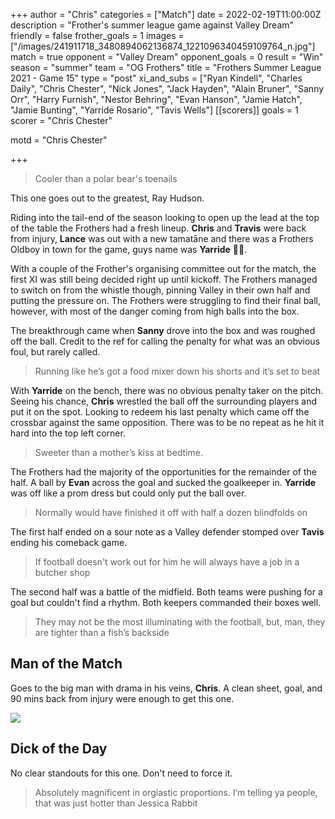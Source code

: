 +++
author = "Chris"
categories = ["Match"]
date = 2022-02-19T11:00:00Z
description = "Frother's summer league game against Valley Dream"
friendly = false
frother_goals = 1
images = ["/images/241911718_3480894062136874_1221096340459109764_n.jpg"]
match = true
opponent = "Valley Dream"
opponent_goals = 0
result = "Win"
season = "summer"
team = "OG Frothers"
title = "Frothers Summer League 2021 - Game 15"
type = "post"
xi_and_subs = ["Ryan Kindell", "Charles Daily", "Chris Chester", "Nick Jones", "Jack Hayden", "Alain Bruner", "Sanny Orr", "Harry Furnish", "Nestor Behring", "Evan Hanson", "Jamie Hatch", "Jamie Bunting", "Yarride Rosario", "Tavis Wells"]
[[scorers]]
goals = 1
scorer = "Chris Chester"

motd = "Chris Chester"

+++
> Cooler than a polar bear's toenails

This one goes out to the greatest, Ray Hudson.

Riding into the tail-end of the season looking to open up the lead at the top of the table the Frothers had a fresh lineup. **Chris** and **Travis** were back from injury, **Lance** was out with a new tamatāne and there was a Frothers Oldboy in town for the game, guys name was **Yarride** 🤷‍♂️.

With a couple of the Frother's organising committee out for the match, the first XI was still being decided right up until kickoff. The Frothers managed to switch on from the whistle though, pinning Valley in their own half and putting the pressure on. The Frothers were struggling to find their final ball, however, with most of the danger coming from high balls into the box.

The breakthrough came when **Sanny** drove into the box and was roughed off the ball. Credit to the ref for calling the penalty for what was an obvious foul, but rarely called.

> Running like he’s got a food mixer down his shorts and it’s set to beat

With **Yarride** on the bench, there was no obvious penalty taker on the pitch. Seeing his chance, **Chris** wrestled the ball off the surrounding players and put it on the spot. Looking to redeem his last penalty which came off the crossbar against the same opposition. There was to be no repeat as he hit it hard into the top left corner.

> Sweeter than a mother’s kiss at bedtime.

The Frothers had the majority of the opportunities for the remainder of the half. A ball by **Evan** across the goal and sucked the goalkeeper in. **Yarride** was off like a prom dress but could only put the ball over.

> Normally would have finished it off with half a dozen blindfolds on

The first half ended on a sour note as a Valley defender stomped over **Tavis** ending his comeback game.

> If football doesn't work out for him he will always have a job in a butcher shop

The second half was a battle of the midfield. Both teams were pushing for a goal but couldn't find a rhythm. Both keepers commanded their boxes well.

> They may not be the most illuminating with the football, but, man, they are tighter than a fish’s backside

## Man of the Match

Goes to the big man with drama in his veins, **Chris**. A clean sheet, goal, and 90 mins back from injury were enough to get this one.

![](/images/chrisvolley.jpg)

## Dick of the Day

No clear standouts for this one. Don't need to force it.

> Absolutely magnificent in orgiastic proportions. I’m telling ya people, that was just hotter than Jessica Rabbit